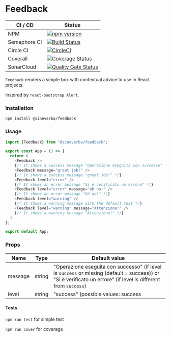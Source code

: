 Feedback
========

| CI / CD | Status |
| ------- | ------ |
| NPM | [![npm version](https://badge.fury.io/js/%40sineverba%2Ffeedback.svg)](https://badge.fury.io/js/%40sineverba%2Ffeedback) |
| Semaphore CI | [![Build Status](https://sineverba.semaphoreci.com/badges/npm-pkg-feedback/branches/master.svg?style=shields&key=819e4483-6854-48be-91cb-602b609f6b5e)](https://sineverba.semaphoreci.com/projects/npm-pkg-feedback) |
| Circle CI | [![CircleCI](https://dl.circleci.com/status-badge/img/gh/sineverba/npm-pkg-feedback/tree/master.svg?style=svg)](https://dl.circleci.com/status-badge/redirect/gh/sineverba/npm-pkg-feedback/tree/master) |
| Coverall | [![Coverage Status](https://coveralls.io/repos/github/sineverba/npm-pkg-feedback/badge.svg?branch=master)](https://coveralls.io/github/sineverba/npm-pkg-feedback?branch=master) |
| SonarCloud | [![Quality Gate Status](https://sonarcloud.io/api/project_badges/measure?project=npm-pkg-feedback&metric=alert_status)](https://sonarcloud.io/summary/new_code?id=npm-pkg-feedback) |


`Feedback` renders a simple box with contextual advice to use in React projects.

Inspired by `react-bootstrap Alert`.

### Installation

`npm install @sineverba/feedback`

### Usage

```js
import {Feedback} from "@sineverba/feedback";

export const App = () => {
  return (
    <Feedback />
    {/* It shows a success message "Operazione eseguita con successo" */}
    <Feedback message="great job!" />
    {/* It shows a success message "great job!" */}
    <Feedback level="error" />
    {/* It shows an error message "Si è verificato un errore" */}
    <Feedback level="error" message="oh no!" />
    {/* It shows an error message "Oh no!" */}
    <Feedback level="warning" />
    {/* It shows a warning message with the default text */}
    <Feedback level="warning" message="Attenzione!" />
    {/* It shows a warning message "Attenzione!" */}
  )
};

export default App;
```

### Props

| Name | Type | Default value |
| ---- | ---- | ------------- |
| message | string | "Operazione eseguita con successo" (if level is `success` or missing (default = success)) or "Si è verificato un errore" (if level is different from `success`) |
| level | string | "success" (possible values: success | warning | error) |

#### Tests

`npm run test` for simple test

`npm run cover` for coverage
